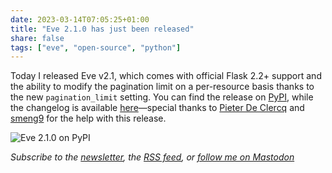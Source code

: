 ```yaml
---
date: 2023-03-14T07:05:25+01:00
title: "Eve 2.1.0 has just been released"
share: false
tags: ["eve", "open-source", "python"]
---
```

Today I released Eve v2.1, which comes with official Flask 2.2+ support and the ability to modify the pagination limit
on a per-resource basis thanks to the new `pagination_limit` setting. You can find the release on [PyPI][1],
while the changelog is available [here][2]—special thanks to [Pieter De Clercq][3] and [smeng9][4] for the help with this release.

![Eve 2.1.0 on PyPI](/images/eve-2.1.0.png)

*Subscribe to the [newsletter][nl], the [RSS feed][rss], or [follow me on Mastodon][m]*

 [1]: https://pypi.org/project/Eve/2.1.0/
 [2]: https://docs.python-eve.org/en/stable/changelog.html#version-v2-1-0
 [3]: https://github.com/thepieterdc
 [4]: https://github.com/smeng9
 [rss]: https://nicolaiarocci.com/index.xml
 [m]: https://fosstodon.org/@nicola
 [nl]: https://nicolaiarocci.substack.com
